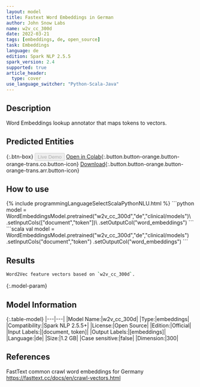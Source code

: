 ```yaml
---
layout: model
title: Fastext Word Embeddings in German
author: John Snow Labs
name: w2v_cc_300d
date: 2022-03-21
tags: [embeddings, de, open_source]
task: Embeddings
language: de
edition: Spark NLP 2.5.5
spark_version: 2.4
supported: true
article_header:
  type: cover
use_language_switcher: "Python-Scala-Java"
---
```


## Description

Word Embeddings lookup annotator that maps tokens to vectors.

## Predicted Entities



{:.btn-box}
<button class="button button-orange" disabled>Live Demo</button>
[Open in Colab](https://colab.research.google.com/github/JohnSnowLabs/spark-nlp-workshop/blob/master/tutorials/Certification_Trainings/Healthcare/14.German_Healthcare_Models.ipynb){:.button.button-orange.button-orange-trans.co.button-icon}
[Download](https://s3.amazonaws.com/auxdata.johnsnowlabs.com/public/models/w2v_cc_300d_de_2.5.5_2.4_1647888218499.zip){:.button.button-orange.button-orange-trans.arr.button-icon}

## How to use



<div class="tabs-box" markdown="1">
{% include programmingLanguageSelectScalaPythonNLU.html %}
```python
model = WordEmbeddingsModel.pretrained("w2v_cc_300d","de","clinical/models")\
	            .setInputCols(["document","token"])\
	            .setOutputCol("word_embeddings")
```
```scala
val model = WordEmbeddingsModel.pretrained("w2v_cc_300d","de","clinical/models")
	                .setInputCols("document","token")
	                .setOutputCol("word_embeddings")
```
</div>

## Results

```bash
Word2Vec feature vectors based on `w2v_cc_300d`.
```

{:.model-param}
## Model Information

{:.table-model}
|---|---|
|Model Name:|w2v_cc_300d|
|Type:|embeddings|
|Compatibility:|Spark NLP 2.5.5+|
|License:|Open Source|
|Edition:|Official|
|Input Labels:|[document, token]|
|Output Labels:|[embeddings]|
|Language:|de|
|Size:|1.2 GB|
|Case sensitive:|false|
|Dimension:|300|

## References

FastText common crawl word embeddings for Germany https://fasttext.cc/docs/en/crawl-vectors.html